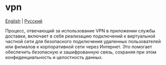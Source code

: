 # vpn

[English](vpn.md) | [Русский](vpn.ru.md)

Процесс, отвечающий за использование VPN в приложении службы доставки, включает в себя реализацию подключений к виртуальной частной сети для безопасного подключения удаленных пользователей или филиалов к корпоративной сети через Интернет. Это помогает обеспечить безопасную и зашифрованную связь, сохраняя при этом конфиденциальность и целостность данных.

